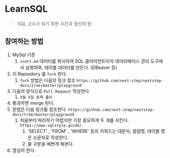 # LearnSQL

> SQL 고수가 되기 위한 시간과 정신의 방

## 참여하는 방법
1. MySql 기준
   1. `scott.md` 데이터를 복사하여  SQL 클라이언트이자 데이터베이스 관리 도구에서 실행하여, 테이블 데이터를 만든다. (DBeaver 등)
2. 이 Repository 를 `fork` 한다.
   1. `fork` 방법은 다음의 링크 참조 `https://github.com/next-step/nextstep-docs/tree/master/playground`
3. 다음의 양식으로 `Pull Request` 작성한다.
   1. `X월 X일 문제 풀이`
4. 통과하면 merge 된다.
5. 문법은 다음 링크를 참조한다. `https://github.com/next-step/nextstep-docs/tree/master/playground`
   1. 처음부터 따라하기 어렵지만 가장 중요하게 두 개를 지킨다. `https://www.sqlstyle.guide/`
      1. 'SELECT' , 'FROM' , 'WHERE' 등의 키워드는 대문자, 컬럼명, 테이블 명은 소문자로 작성한다.
      2. 줄 구분을 예쁘게 해본다.
6. 열심히 한다.
